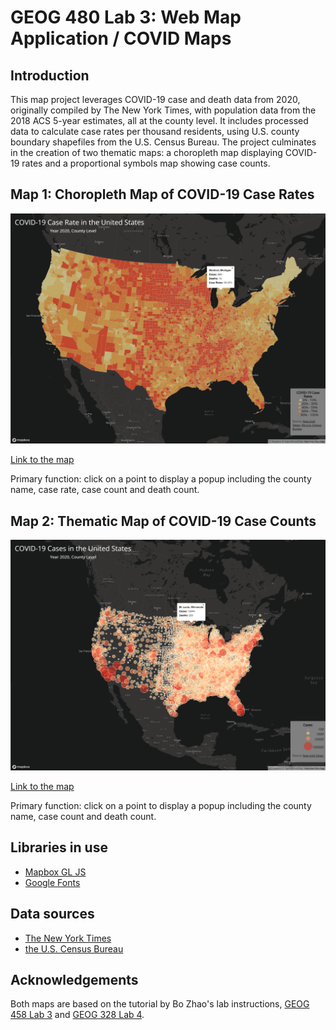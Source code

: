 # GEOG 480 Lab 3: Web Map Application / COVID Maps

## Introduction

This map project leverages COVID-19 case and death data from 2020, originally compiled by The New York Times, with population data from the 2018 ACS 5-year estimates, all at the county level. It includes processed data to calculate case rates per thousand residents, using U.S. county boundary shapefiles from the U.S. Census Bureau. The project culminates in the creation of two thematic maps: a choropleth map displaying COVID-19 rates and a proportional symbols map showing case counts.

## Map 1: Choropleth Map of COVID-19 Case Rates

![Screenshot](./imgs/img1.png)

[Link to the map](https://lawrence03.github.io/geog458_lab03_covid_maps/map1.html)

Primary function: click on a point to display a popup including the county name, case rate, case count and death count.

## Map 2: Thematic Map of COVID-19 Case Counts

![Screenshot](./imgs/img2.png)

[Link to the map](https://lawrence03.github.io/geog458_lab03_covid_maps/map2.html)

Primary function: click on a point to display a popup including the county name, case count and death count.

## Libraries in use

- [Mapbox GL JS](https://docs.mapbox.com/mapbox-gl-js/api/)
- [Google Fonts](https://fonts.google.com/)

## Data sources

- [The New York Times](https://github.com/nytimes/covid-19-data/blob/43d32dde2f87bd4dafbb7d23f5d9e878124018b8/live/us-counties.csv)
- [the U.S. Census Bureau](https://data.census.gov/cedsci/table?g=0100000US.050000&d=ACS%205-Year%20Estimates%20Data%20Profiles&tid=ACSDP5Y2018.DP05&hidePreview=true)

## Acknowledgements

Both maps are based on the tutorial by Bo Zhao's lab instructions, [GEOG 458 Lab 3](https://github.com/jakobzhao/geog458/tree/master/labs/lab03) and [GEOG 328 Lab 4](https://github.com/jakobzhao/geog328/tree/main/labs/lab04).
